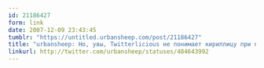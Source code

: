 ```yaml
---
id: 21186427
form: link
date: 2007-12-09 23:43:45
tumblr: "https://untitled.urbansheep.com/post/21186427"
title: "urbansheep: Но, увы, Twitterlicious не понимает кириллицу при постинге. Its fault. Тогда мы перейдём на мобильный твиттер! Плюс Stylish! Purrfect."
linkurl: http://twitter.com/urbansheep/statuses/484643992
---
```


